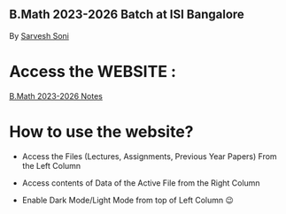 

## B.Math 2023-2026 Batch at ISI Bangalore
By [Sarvesh Soni](https://meditatedbison.github.io/MyPortfolio/)



# Access the WEBSITE :
[B.Math 2023-2026 Notes](https://meditatedbison.github.io/B.Math-2023-2026-Notes/)




# How to use the website?
- Access the Files (Lectures, Assignments, Previous Year Papers) From the Left Column

- Access contents of Data of the Active File from the Right Column

- Enable Dark Mode/Light Mode from top of Left Column 😉
